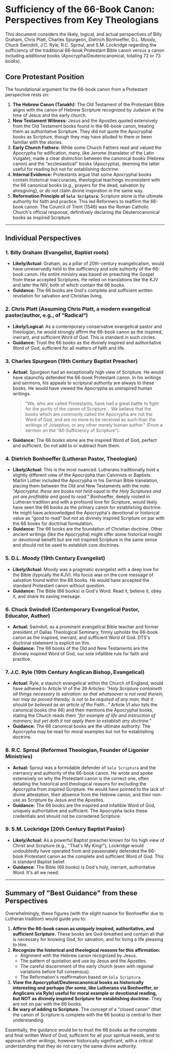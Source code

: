 # Sufficiency of the 66-Book Canon: Perspectives from Key Theologians

This document considers the likely, logical, and actual perspectives of Billy Graham, Chris Platt, Charles Spurgeon, Dietrich Bonhoeffer, D.L. Moody, Chuck Swindoll, J.C. Ryle, R.C. Sproul, and S.M. Lockridge regarding the sufficiency of the traditional 66-book Protestant Bible canon versus a canon including additional books (Apocrypha/Deuterocanonical, totaling 72 or 73 books).

## Core Protestant Position

The foundational argument for the 66-book canon from a Protestant perspective rests on:

1.  **The Hebrew Canon (Tanakh):** The Old Testament of the Protestant Bible aligns with the canon of Hebrew Scripture recognized by Judaism at the time of Jesus and the early church.
2.  **New Testament Witness:** Jesus and the Apostles quoted extensively from the Old Testament books found in the 66-book canon, treating them as authoritative Scripture. They did *not* quote the Apocryphal books as Scripture, though they may have alluded to them or been familiar with the stories.
3.  **Early Church Fathers:** While some Church Fathers read and valued the Apocrypha for edification, many, like Jerome (translator of the Latin Vulgate), made a clear distinction between the canonical books (Hebrew canon) and the "ecclesiastical" books (Apocrypha), deeming the latter useful for reading but not for establishing doctrine.
4.  **Internal Evidence:** Protestants argue that some Apocryphal books contain historical inaccuracies, theological teachings inconsistent with the 66 canonical books (e.g., prayers for the dead, salvation by almsgiving), or do not claim divine inspiration in the same way.
5.  **Reformation Principle of `Sola Scriptura`:** Scripture alone is the ultimate authority for faith and practice. This led Reformers to reaffirm the 66-book canon. The Council of Trent (1546) was the Roman Catholic Church's official response, definitively declaring the Deuterocanonical books as inspired Scripture.

---

## Individual Perspectives

### 1. Billy Graham (Evangelist, Baptist roots)
*   **Likely/Actual:** Graham, as a pillar of 20th-century evangelicalism, would have unreservedly held to the sufficiency and sole authority of the 66-book canon. His entire ministry was based on preaching the Gospel from these accepted Scriptures. He relied on translations like the KJV and later the NIV, both of which contain the 66 books.
*   **Guidance:** The 66 books are God's complete and sufficient written revelation for salvation and Christian living.

### 2. Chris Platt (Assuming Chris Platt, a modern evangelical pastor/author, e.g., of "Radical")
*   **Likely/Logical:** As a contemporary conservative evangelical pastor and theologian, he would strongly affirm the 66-book canon as the inspired, inerrant, and sufficient Word of God. This is standard in such circles.
*   **Guidance:** Trust the 66 books as the divinely inspired and authoritative Word of God, sufficient for all matters of faith and life.

### 3. Charles Spurgeon (19th Century Baptist Preacher)
*   **Actual:** Spurgeon had an exceptionally high view of Scripture. He would have staunchly defended the 66-book Protestant canon. In his writings and sermons, his appeals to scriptural authority are always to these books. He would have viewed the Apocrypha as uninspired human writings.
    > "We, who are called Protestants, have had a great battle to fight for the purity of the canon of Scripture... We believe that the books which are commonly called the Apocrypha are not the Word of God, and are no more to be received as such than the writings of Josephus, or any other merely human author." (From a sermon on the "All-Sufficiency of Scripture").
*   **Guidance:** The 66 books alone are the inspired Word of God, perfect and sufficient. Do not add to or subtract from them.

### 4. Dietrich Bonhoeffer (Lutheran Pastor, Theologian)
*   **Likely/Actual:** This is the most nuanced. Lutherans traditionally hold a slightly different view of the Apocrypha than Calvinists or Baptists. Martin Luther included the Apocrypha in his German Bible translation, placing them between the Old and New Testaments with the note: *"Apocrypha: these are books not held equal to the Holy Scriptures and yet are profitable and good to read."*
    Bonhoeffer, deeply rooted in Lutheran tradition and with a profound love for Scripture, would likely have seen the 66 books as the primary canon for establishing doctrine. He might have acknowledged the Apocrypha's devotional or historical value as "good to read" but not as divinely inspired Scripture on par with the 66 books for doctrinal formulation.
*   **Guidance:** The 66 books are the foundation of Christian doctrine. Other ancient writings (like the Apocrypha) might offer some historical insight or devotional benefit but are not inspired Scripture in the same sense and should not be used to establish core doctrines.

### 5. D.L. Moody (19th Century Evangelist)
*   **Likely/Actual:** Moody was a pragmatic evangelist with a deep love for the Bible (typically the KJV). His focus was on the core message of salvation found within the 66 books. He would have accepted the standard Protestant canon without question.
*   **Guidance:** The Bible (66 books) is God's Word. Read it, believe it, obey it, and share its saving message.

### 6. Chuck Swindoll (Contemporary Evangelical Pastor, Educator, Author)
*   **Actual:** Swindoll, as a prominent evangelical Bible teacher and former president of Dallas Theological Seminary, firmly upholds the 66-book canon as the inspired, inerrant, and sufficient Word of God. DTS's doctrinal statement is explicit on this.
*   **Guidance:** The 66 books of the Old and New Testaments are the divinely inspired Word of God, our sole infallible rule for faith and practice.

### 7. J.C. Ryle (19th Century Anglican Bishop, Evangelical)
*   **Actual:** Ryle, a staunch evangelical within the Church of England, would have adhered to Article VI of the 39 Articles: *"Holy Scripture containeth all things necessary to salvation: so that whatsoever is not read therein, nor may be proved thereby, is not to be required of any man, that it should be believed as an article of the Faith..."* Article VI also lists the canonical books (the 66) and then mentions the Apocryphal books, stating the Church reads them *"for example of life and instruction of manners; but yet doth it not apply them to establish any doctrine."*
*   **Guidance:** The 66 canonical books are the ultimate authority. The Apocrypha may be read for moral examples but not for establishing doctrine.

### 8. R.C. Sproul (Reformed Theologian, Founder of Ligonier Ministries)
*   **Actual:** Sproul was a formidable defender of `Sola Scriptura` and the inerrancy and authority of the 66-book canon. He wrote and spoke extensively on why the Protestant canon is the correct one, often detailing the historical and theological reasons for excluding the Apocrypha from inspired Scripture. He would have pointed to the lack of divine attestation, their absence from the Hebrew canon, and their non-use as Scripture by Jesus and the Apostles.
*   **Guidance:** The 66 books are the inspired and infallible Word of God, uniquely authoritative and sufficient. The Apocrypha lacks these credentials and should not be considered Scripture.

### 9. S.M. Lockridge (20th Century Baptist Pastor)
*   **Likely/Actual:** As a powerful Baptist preacher known for his high view of Christ and Scripture (e.g., "That's My King!"), Lockridge would undoubtedly have operated from and passionately defended the 66-book Protestant canon as the complete and sufficient Word of God. This is standard Baptist belief.
*   **Guidance:** The Bible (66 books) is God's holy, inerrant, authoritative Word. It's all we need.

---

## Summary of "Best Guidance" from these Perspectives

Overwhelmingly, these figures (with the slight nuance for Bonhoeffer due to Lutheran tradition) would guide you to:

1.  **Affirm the 66-book canon as uniquely inspired, authoritative, and sufficient Scripture.** These books are God-breathed and contain all that is necessary for knowing God, for salvation, and for living a life pleasing to Him.
2.  **Recognize the historical and theological reasons for this affirmation:**
    *   Alignment with the Hebrew canon recognized by Jesus.
    *   The pattern of quotation and use by Jesus and the Apostles.
    *   The careful discernment of the early church (even with regional variations before full consensus).
    *   The Reformation's reaffirmation based on `Sola Scriptura`.
3.  **View the Apocryphal/Deuterocanonical books as historically interesting and perhaps (for some, like Lutherans via Bonhoeffer, or Anglicans via Ryle) useful for moral example or devotional reading, but NOT as divinely inspired Scripture for establishing doctrine.** They are not on par with the 66 books.
4.  **Be wary of adding to Scripture.** The concept of a "closed canon" (that the canon of Scripture is complete with the 66 books) is central to their understanding.

Essentially, the guidance would be to trust the 66 books as the complete and final written Word of God, sufficient for all your spiritual needs, and to approach other writings, however historically significant, with a critical understanding that they do not carry the same divine authority.
